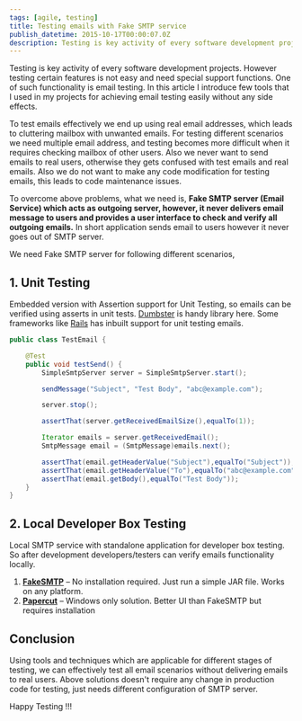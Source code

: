 ```yaml
---
tags: [agile, testing]
title: Testing emails with Fake SMTP service
publish_datetime: 2015-10-17T00:00:07.0Z
description: Testing is key activity of every software development projects. However testing certain features is not easy and need special support functions. One of such functionality is email testing. In this article I introduce few tools that I used in my projects for achieving email testing easily without any side effects.
---
```


Testing is key activity of every software development projects. However testing certain features is not easy and need special support functions. One of such functionality is email testing. In this article I introduce few tools that I used in my projects for achieving email testing easily without any side effects.

To test emails effectively we end up using real email addresses, which leads to cluttering mailbox with unwanted emails. For testing different scenarios we need multiple email address, and testing becomes more difficult when it requires checking mailbox of other users. Also we never want to send emails to real users, otherwise they gets confused with test emails and real emails. Also we do not want to make any code modification for testing emails, this leads to code maintenance issues.

To overcome above problems, what we need is, **Fake SMTP server (Email Service) which acts as outgoing server, however, it never delivers email message to users and provides a user interface to check and verify all outgoing emails.** In short application sends email to users however it never goes out of SMTP server. 
   
We need Fake SMTP server for following different scenarios,

## 1. Unit Testing

Embedded version with Assertion support for Unit Testing, so emails can be verified using asserts in unit tests. [Dumbster](http://quintanasoft.com/dumbster/) is handy library here. Some frameworks like [Rails](http://guides.rubyonrails.org/testing.html#testing-your-mailers) has inbuilt support for unit testing emails.
  
~~~java
public class TestEmail {

    @Test
    public void testSend() {
        SimpleSmtpServer server = SimpleSmtpServer.start();

        sendMessage("Subject", "Test Body", "abc@example.com");

        server.stop();

        assertThat(server.getReceivedEmailSize(),equalTo(1));

        Iterator emails = server.getReceivedEmail();
        SmtpMessage email = (SmtpMessage)emails.next();

        assertThat(email.getHeaderValue("Subject"),equalTo("Subject"));
        assertThat(email.getHeaderValue("To"),equalTo("abc@example.com"));
        assertThat(email.getBody(),equalTo("Test Body"));
    }
}
~~~  


## 2. Local Developer Box Testing

Local SMTP service with standalone application for developer box testing. So after development developers/testers can verify emails functionality locally.

1.	[**FakeSMTP**](https://nilhcem.github.io/FakeSMTP/) – No installation required. Just run a simple JAR file. Works on any platform.
2.	[**Papercut**](https://github.com/jaben/papercut) – Windows only solution. Better UI than FakeSMTP but requires installation


  
## Conclusion  

Using tools and techniques which are applicable for different stages of testing, we can effectively test all email scenarios without delivering emails to real users. Above solutions doesn't require any change in production code for testing, just needs different configuration of SMTP server. 
  
Happy Testing !!!


  
  
     
   

